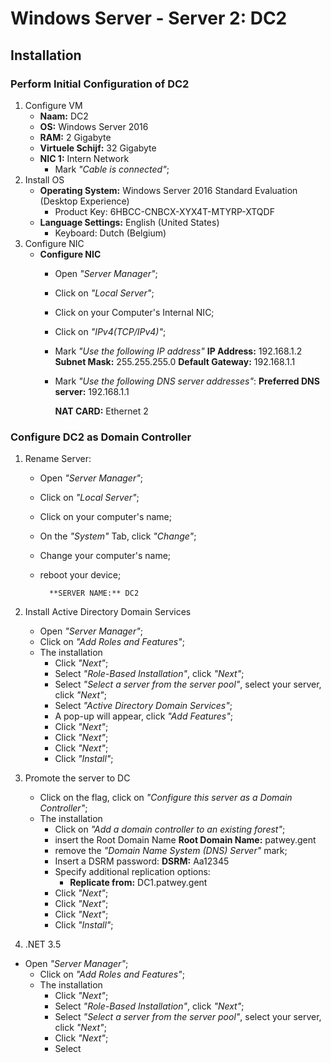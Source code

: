 # Windows Server - Server 2: DC2
## Installation
### Perform Initial Configuration of DC2
1. Configure VM
	- **Naam:** DC2
	- **OS:** Windows Server 2016
	- **RAM:** 2 Gigabyte
	- **Virtuele Schijf:** 32 Gigabyte
	- **NIC 1:** Intern Network
		- Mark _"Cable is connected"_;
2. Install OS
	- **Operating System:** Windows Server 2016 Standard Evaluation (Desktop Experience)
		- Product Key: 6HBCC-CNBCX-XYX4T-MTYRP-XTQDF
	- **Language Settings:** English (United States)
		- Keyboard: Dutch (Belgium)
3. Configure NIC	
	- **Configure NIC**
		- Open _"Server Manager"_;
		- Click on _"Local Server"_;
		- Click on your Computer's Internal NIC;
		- Click on _"IPv4(TCP/IPv4)"_;
		- Mark _"Use the following IP address"_
			**IP Address:** 192.168.1.2
			**Subnet Mask:** 255.255.255.0
			**Default Gateway:** 192.168.1.1
		- Mark _"Use the following DNS server addresses"_:
			**Preferred DNS server:** 192.168.1.1

			**NAT CARD:** Ethernet 2

### Configure DC2 as Domain Controller
1. Rename Server:
	- Open _"Server Manager"_;
	- Click on _"Local Server"_;
	- Click on your computer's name;
	- On the _"System"_ Tab, click _"Change"_;
	- Change your computer's name;
	- reboot your device;

			**SERVER NAME:** DC2

2. Install Active Directory Domain Services
	- Open _"Server Manager"_;
	- Click on _"Add Roles and Features"_;
	- The installation
		- Click _"Next"_;
		- Select _"Role-Based Installation"_, click _"Next"_;
		- Select _"Select a server from the server pool"_, select your server, click _"Next"_;
		- Select _"Active Directory Domain Services"_;
		- A pop-up will appear, click _"Add Features"_;
		- Click _"Next"_;
		- Click _"Next"_;
		- Click _"Next"_;
		- Click _"Install"_;

3. Promote the server to DC
	- Click on the flag, click on _"Configure this server as a Domain Controller"_;
	- The installation
		- Click on _"Add a domain controller to an existing forest"_;
		- insert the Root Domain Name
			**Root Domain Name:** patwey.gent
		- remove the _"Domain Name System (DNS) Server"_ mark;
		- Insert a DSRM password:
			**DSRM:** Aa12345
		- Specify additional replication options:
			- **Replicate from:** DC1.patwey.gent
		- Click _"Next"_;
		- Click _"Next"_;
		- Click _"Next"_;
		- Click _"Install"_;

4. .NET 3.5
- Open _"Server Manager"_;
	- Click on _"Add Roles and Features"_;
	- The installation
		- Click _"Next"_;
		- Select _"Role-Based Installation"_, click _"Next"_;
		- Select _"Select a server from the server pool"_, select your server, click _"Next"_;
		- Click _"Next"_;
		- Select 